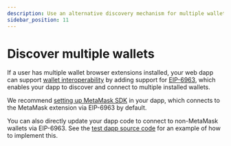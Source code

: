 ```yaml
---
description: Use an alternative discovery mechanism for multiple wallets.
sidebar_position: 11
---
```


# Discover multiple wallets

If a user has multiple wallet browser extensions installed, your web dapp can support
[wallet interoperability](../concepts/wallet-interoperabilty.md) by adding support for
[EIP-6963](https://eips.ethereum.org/EIPS/eip-6963), which enables your dapp to discover and connect
to multiple installed wallets.

We recommend [setting up MetaMask SDK](use-sdk/javascript/index.md) in your dapp, which
connects to the MetaMask extension via EIP-6963 by default.

You can also directly update your dapp code to connect to non-MetaMask wallets via EIP-6963.
See the [test dapp source code](https://github.com/MetaMask/test-dapp) for an example of how to
implement this.
